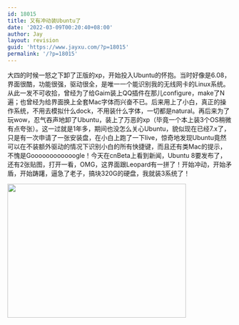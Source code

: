 ```yaml
---
id: 18015
title: 又有冲动装Ubuntu了
date: '2022-03-09T00:20:40+08:00'
author: Jay
layout: revision
guid: 'https://www.jayxu.com/?p=18015'
permalink: '/?p=18015'
---
```


大四的时候一怒之下卸了正版的xp，开始投入Ubuntu的怀抱。当时好像是6.08，界面很酷，功能很强，驱动很全，是唯一一个能识别我的无线网卡的Linux系统。从此一发不可收拾，曾经为了给Gaim装上QQ插件在那儿configure，make了N遍；也曾经为给界面换上全套Mac字体而兴奋不已。后来用上了小白，真正的操作系统，不用去模拟什么dock，不用装什么字体，一切都是natural。再后来为了玩wow，忍气吞声地卸了Ubuntu，装上了万恶的xp（毕竟一个本上装3个OS稍微有点夸张）。这一过就是1年多，期间也没怎么关心Ubuntu，貌似现在已经7.x了，只是有一次申请了一张安装盘，在小白上跑了一下live，惊奇地发现Ubuntu竟然可以在不装额外驱动的情况下识别小白的所有快捷键，而且还有类Mac的提示，不愧是Goooooooooooogle！今天在cnBeta上看到新闻，Ubuntu 8要发布了，还有2张贴图，打开一看，OMG，这界面跟Leopard有一拼了！开始冲动，开始矛盾，开始踌躇，逼急了老子，搞块320G的硬盘，我就装3系统了！

<a href="https://www.jayxu.com/log/wp-content/uploads/2007/12/ubuntu_8.jpg"><img class="size-full wp-image-11836 alignnone" title="ubuntu_8" src="https://www.jayxu.com/log/wp-content/uploads/2007/12/ubuntu_8.jpg" alt="" width="400" height="300" /></a>
<p style="text-align: center;"></p>